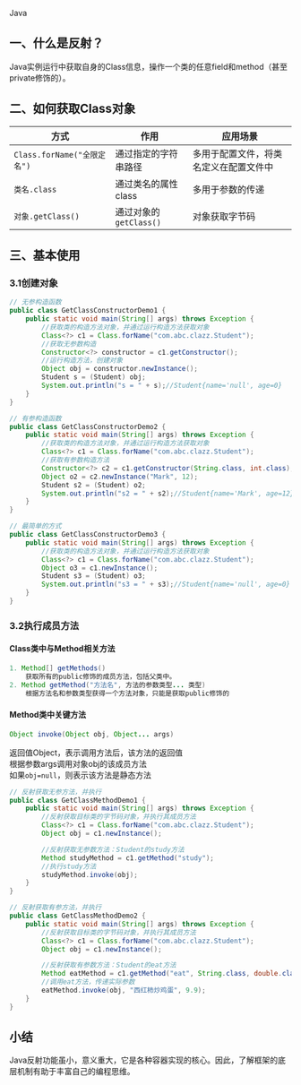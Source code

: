 Java
<a name="aEjjs"></a>
## 一、什么是反射？
Java实例运行中获取自身的Class信息，操作一个类的任意field和method（甚至private修饰的）。
<a name="zKjNG"></a>
## 二、如何获取Class对象
| 方式 | 作用 | 应用场景 |
| --- | --- | --- |
| `Class.forName("全限定名")` | 通过指定的字符串路径 | 多用于配置文件，将类名定义在配置文件中 |
| `类名.class` | 通过类名的属性class | 多用于参数的传递 |
| `对象.getClass()` | 通过对象的`getClass()` | 对象获取字节码 |

<a name="gXFQJ"></a>
## 三、基本使用
<a name="t1FCL"></a>
### 3.1创建对象
```java
// 无参构造函数
public class GetClassConstructorDemo1 {
    public static void main(String[] args) throws Exception {
        //获取类的构造方法对象，并通过运行构造方法获取对象
        Class<?> c1 = Class.forName("com.abc.clazz.Student");
        //获取无参数构造
        Constructor<?> constructor = c1.getConstructor();
        //运行构造方法，创建对象
        Object obj = constructor.newInstance();
        Student s = (Student) obj;
        System.out.println("s = " + s);//Student{name='null', age=0}
    }
}

// 有参构造函数
public class GetClassConstructorDemo2 {
    public static void main(String[] args) throws Exception {
        //获取类的构造方法对象，并通过运行构造方法获取对象
        Class<?> c1 = Class.forName("com.abc.clazz.Student");
        //获取有参数构造方法
        Constructor<?> c2 = c1.getConstructor(String.class, int.class);
        Object o2 = c2.newInstance("Mark", 12);
        Student s2 = (Student) o2;
        System.out.println("s2 = " + s2);//Student{name='Mark', age=12}
    }
}

// 最简单的方式
public class GetClassConstructorDemo3 {
    public static void main(String[] args) throws Exception {
        //获取类的构造方法对象，并通过运行构造方法获取对象
        Class<?> c1 = Class.forName("com.abc.clazz.Student");
        Object o3 = c1.newInstance();
        Student s3 = (Student) o3;
        System.out.println("s3 = " + s3);//Student{name='null', age=0}
    }
}
```
<a name="lzCqB"></a>
### 3.2执行成员方法
<a name="oLcGI"></a>
#### Class类中与Method相关方法
```java
1. Method[] getMethods()
    获取所有的public修饰的成员方法，包括父类中。
2. Method getMethod("方法名", 方法的参数类型... 类型) 
    根据方法名和参数类型获得一个方法对象，只能是获取public修饰的
```
<a name="ksgCK"></a>
#### Method类中关键方法
```java
Object invoke(Object obj, Object... args) 
```
返回值Object，表示调用方法后，该方法的返回值<br />根据参数args调用对象obj的该成员方法  <br />如果`obj=null`，则表示该方法是静态方法
```java
// 反射获取无参方法，并执行
public class GetClassMethodDemo1 {
    public static void main(String[] args) throws Exception {
        //反射获取目标类的字节码对象，并执行其成员方法
        Class<?> c1 = Class.forName("com.abc.clazz.Student");
        Object obj = c1.newInstance();

        //反射获取无参数方法：Student的study方法
        Method studyMethod = c1.getMethod("study");
        //执行study方法
        studyMethod.invoke(obj);
    }
}

// 反射获取有参方法，并执行
public class GetClassMethodDemo2 {
    public static void main(String[] args) throws Exception {
        //反射获取目标类的字节码对象，并执行其成员方法
        Class<?> c1 = Class.forName("com.abc.clazz.Student");
        Object obj = c1.newInstance();

        //反射获取有参数方法：Student的eat方法
        Method eatMethod = c1.getMethod("eat", String.class, double.class);
        //调用eat方法，传递实际参数
        eatMethod.invoke(obj, "西红柿炒鸡蛋", 9.9);
    }
}
```
<a name="WFSLM"></a>
## 小结
Java反射功能虽小，意义重大，它是各种容器实现的核心。因此，了解框架的底层机制有助于丰富自己的编程思维。
